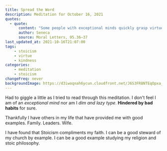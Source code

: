 ```yaml
---
title: Spread the Word
description: Meditation for October 16, 2021
quotes: 
  - quote:
      content: "Some people with exceptional minds quickly grasp virtue, or produce it within themselves. But other dim and lazy types, hindered by bad habits, must have their rusty souls constantly scrubbed down…. The weaker sorts will be helped and lifted from their bad opinions if we put them in the care of philosophy’s principles."
      author: Seneca
      source: Moral Letters, 95.36–37
last_updated_at: 2021-10-16T21:07:00
tags:
    - stoicism
    - virtue
    - kindness
categories:
    - meditation
    - stoicism
changeFreq: never
backgroundImage: https://d3iwoqnah6ycun.cloudfront.net/J6S3FR8NTEqOpxa_CpBUQw.jpg
---
```


Had to giggle a little as I tried to read through this meditation. I don't feel I am of an *exceptional mind* nor am I 
*dim and lazy type*. **Hindered by bad habits** for sure.

Thankfully I have others in my life that have provided me with good examples. Family. Leaders. Wife.

I have found that Stoicism compliments my faith. I can be a good steward of my church by example. I can be a good 
example studying my religion and stoic philosophy.
